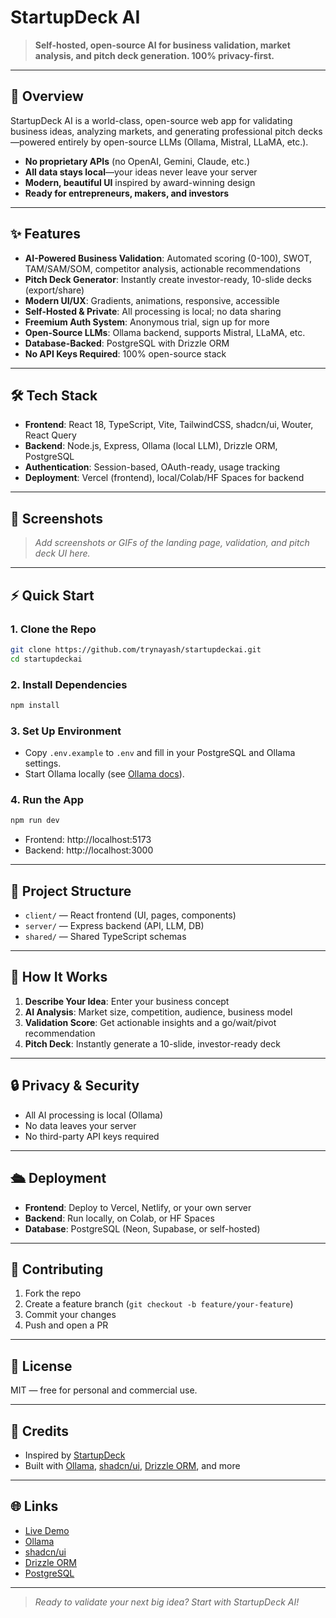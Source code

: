 # StartupDeck AI

> **Self-hosted, open-source AI for business validation, market analysis, and pitch deck generation. 100% privacy-first.**

---

## 🚀 Overview

StartupDeck AI is a world-class, open-source web app for validating business ideas, analyzing markets, and generating professional pitch decks—powered entirely by open-source LLMs (Ollama, Mistral, LLaMA, etc.).

- **No proprietary APIs** (no OpenAI, Gemini, Claude, etc.)
- **All data stays local**—your ideas never leave your server
- **Modern, beautiful UI** inspired by award-winning design
- **Ready for entrepreneurs, makers, and investors**

---

## ✨ Features

- **AI-Powered Business Validation**: Automated scoring (0-100), SWOT, TAM/SAM/SOM, competitor analysis, actionable recommendations
- **Pitch Deck Generator**: Instantly create investor-ready, 10-slide decks (export/share)
- **Modern UI/UX**: Gradients, animations, responsive, accessible
- **Self-Hosted & Private**: All processing is local; no data sharing
- **Freemium Auth System**: Anonymous trial, sign up for more
- **Open-Source LLMs**: Ollama backend, supports Mistral, LLaMA, etc.
- **Database-Backed**: PostgreSQL with Drizzle ORM
- **No API Keys Required**: 100% open-source stack

---

## 🛠️ Tech Stack

- **Frontend**: React 18, TypeScript, Vite, TailwindCSS, shadcn/ui, Wouter, React Query
- **Backend**: Node.js, Express, Ollama (local LLM), Drizzle ORM, PostgreSQL
- **Authentication**: Session-based, OAuth-ready, usage tracking
- **Deployment**: Vercel (frontend), local/Colab/HF Spaces for backend

---

## 📸 Screenshots

> _Add screenshots or GIFs of the landing page, validation, and pitch deck UI here._

---

## ⚡ Quick Start

### 1. Clone the Repo
```bash
git clone https://github.com/trynayash/startupdeckai.git
cd startupdeckai
```

### 2. Install Dependencies
```bash
npm install
```

### 3. Set Up Environment
- Copy `.env.example` to `.env` and fill in your PostgreSQL and Ollama settings.
- Start Ollama locally (see [Ollama docs](https://ollama.com/)).

### 4. Run the App
```bash
npm run dev
```
- Frontend: http://localhost:5173
- Backend: http://localhost:3000

---

## 🧩 Project Structure

- `client/` — React frontend (UI, pages, components)
- `server/` — Express backend (API, LLM, DB)
- `shared/` — Shared TypeScript schemas

---

## 🧠 How It Works

1. **Describe Your Idea**: Enter your business concept
2. **AI Analysis**: Market size, competition, audience, business model
3. **Validation Score**: Get actionable insights and a go/wait/pivot recommendation
4. **Pitch Deck**: Instantly generate a 10-slide, investor-ready deck

---

## 🔒 Privacy & Security
- All AI processing is local (Ollama)
- No data leaves your server
- No third-party API keys required

---

## 🛳️ Deployment
- **Frontend**: Deploy to Vercel, Netlify, or your own server
- **Backend**: Run locally, on Colab, or HF Spaces
- **Database**: PostgreSQL (Neon, Supabase, or self-hosted)

---

## 🤝 Contributing

1. Fork the repo
2. Create a feature branch (`git checkout -b feature/your-feature`)
3. Commit your changes
4. Push and open a PR

---

## 📄 License

MIT — free for personal and commercial use.

---

## 🙏 Credits
- Inspired by [StartupDeck](https://startupdeck.ai/)
- Built with [Ollama](https://ollama.com/), [shadcn/ui](https://ui.shadcn.com/), [Drizzle ORM](https://orm.drizzle.team/), and more

---

## 🌐 Links
- [Live Demo](#) <!-- Add your live link here -->
- [Ollama](https://ollama.com/)
- [shadcn/ui](https://ui.shadcn.com/)
- [Drizzle ORM](https://orm.drizzle.team/)
- [PostgreSQL](https://www.postgresql.org/)

---

> _Ready to validate your next big idea? Start with StartupDeck AI!_ 